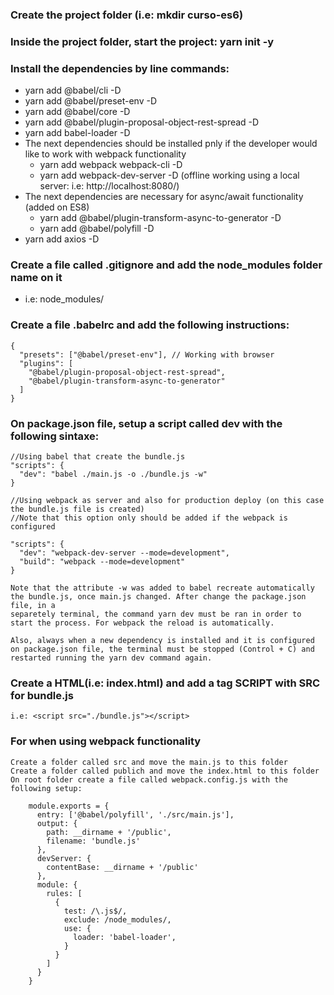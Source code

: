 ### Create the project folder (i.e: mkdir curso-es6)

### Inside the project folder, start the project: yarn init -y

### Install the dependencies by line commands:

- yarn add @babel/cli -D
- yarn add @babel/preset-env -D
- yarn add @babel/core -D
- yarn add @babel/plugin-proposal-object-rest-spread -D
- yarn add babel-loader -D
- The next dependencies should be installed pnly if the developer would like to work with webpack functionality
  - yarn add webpack webpack-cli -D
  - yarn add webpack-dev-server -D (offline working using a local server: i.e: http://localhost:8080/)
- The next dependencies are necessary for async/await functionality (added on ES8)
  - yarn add @babel/plugin-transform-async-to-generator -D
  - yarn add @babel/polyfill -D
- yarn add axios -D

### Create a file called .gitignore and add the node_modules folder name on it

- i.e: node_modules/

### Create a file .babelrc and add the following instructions:

    {
      "presets": ["@babel/preset-env"], // Working with browser
      "plugins": [
        "@babel/plugin-proposal-object-rest-spread",
        "@babel/plugin-transform-async-to-generator"
      ]
    }

### On package.json file, setup a script called dev with the following sintaxe:

    //Using babel that create the bundle.js
    "scripts": {
      "dev": "babel ./main.js -o ./bundle.js -w"
    }

    //Using webpack as server and also for production deploy (on this case the bundle.js file is created)
    //Note that this option only should be added if the webpack is configured

    "scripts": {
      "dev": "webpack-dev-server --mode=development",
      "build": "webpack --mode=development"
    }

    Note that the attribute -w was added to babel recreate automatically the bundle.js, once main.js changed. After change the package.json file, in a
    separetely terminal, the command yarn dev must be ran in order to start the process. For webpack the reload is automatically.

    Also, always when a new dependency is installed and it is configured on package.json file, the terminal must be stopped (Control + C) and restarted running the yarn dev command again.

### Create a HTML(i.e: index.html) and add a tag SCRIPT with SRC for bundle.js

    i.e: <script src="./bundle.js"></script>

### For when using webpack functionality

    Create a folder called src and move the main.js to this folder
    Create a folder called publich and move the index.html to this folder
    On root folder create a file called webpack.config.js with the following setup:
    
        module.exports = {
          entry: ['@babel/polyfill', './src/main.js'],
          output: {
            path: __dirname + '/public',
            filename: 'bundle.js'
          },
          devServer: {
            contentBase: __dirname + '/public'
          },
          module: {
            rules: [
              {
                test: /\.js$/,
                exclude: /node_modules/,
                use: {
                  loader: 'babel-loader',
                }
              }
            ]
          }
        }

